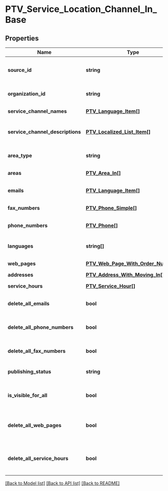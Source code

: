 # PTV_Service_Location_Channel_In_Base

## Properties
Name | Type | Description | Notes
------------ | ------------- | ------------- | -------------
**source_id** | **string** | External system identifier for this service channel. User needs to be logged in to be able to get/set value. | [optional] 
**organization_id** | **string** | PTV organization identifier for organization responsible for this service channel. | [optional] 
**service_channel_names** | [**PTV_Language_Item[]**](PTV_Language_Item.md) | Localized list of service channel names. (Max.Length: 100). | [optional] 
**service_channel_descriptions** | [**PTV_Localized_List_Item[]**](PTV_Localized_List_Item.md) | List of localized service channel descriptions. (Max.Length: 150 ShortDescription). (Max.Length: 2500 Description). | [optional] 
**area_type** | **string** | Area type (WholeCountry, WholeCountryExceptAlandIslands, AreaType). | [optional] 
**areas** | [**PTV_Area_In[]**](PTV_Area_In.md) | List of areas. List can contain different types of areas. | [optional] 
**emails** | [**PTV_Language_Item[]**](PTV_Language_Item.md) | List email addresses for the service channel. (Max.Length: 100). | [optional] 
**fax_numbers** | [**PTV_Phone_Simple[]**](PTV_Phone_Simple.md) | Service location contact fax numbers. | [optional] 
**phone_numbers** | [**PTV_Phone[]**](PTV_Phone.md) | List of phone numbers for the service channel. Includes also fax numbers. | [optional] 
**languages** | **string[]** | List of languages the service channel is available in (two letter language code). | [optional] 
**web_pages** | [**PTV_Web_Page_With_Order_Number[]**](PTV_Web_Page_With_Order_Number.md) | List of service channel web pages. | [optional] 
**addresses** | [**PTV_Address_With_Moving_In[]**](PTV_Address_With_Moving_In.md) | List of service location addresses. | [optional] 
**service_hours** | [**PTV_Service_Hour[]**](PTV_Service_Hour.md) | List of service channel service hours. | [optional] 
**delete_all_emails** | **bool** | Set to true to delete emails. The email property should be empty when this property is set to true. | [optional] 
**delete_all_phone_numbers** | **bool** | Set to true to delete phone number. The prohone property should be empty when this property is set to true. | [optional] 
**delete_all_fax_numbers** | **bool** | Set to true to delete fax number. The fax property should be empty when this property is set to true. | [optional] 
**publishing_status** | **string** | Service channel publishing status. Values: Draft, Published, Deleted or Modified. | 
**is_visible_for_all** | **bool** | Indicates if channel can be used (referenced within services) by other users from other organizations. | [optional] 
**delete_all_web_pages** | **bool** | Set to true to delete all existing web pages for the service channel. The WebPages collection should be empty when this property is set to true. | [optional] 
**delete_all_service_hours** | **bool** | Set to true to delete all existing service hours for the service channel. The ServiceHours collection should be empty when this property is set to true. | [optional] 

[[Back to Model list]](../README.md#documentation-for-models) [[Back to API list]](../README.md#documentation-for-api-endpoints) [[Back to README]](../README.md)


